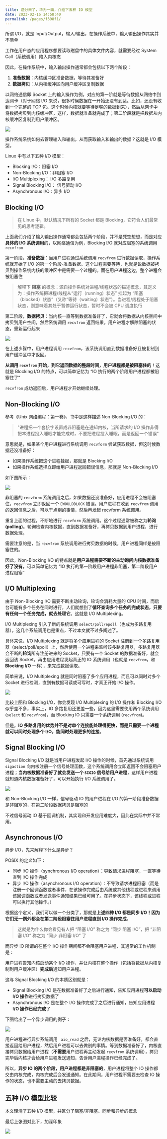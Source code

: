 ```yaml
---
title: 送分来了，华为一面，介绍下五种 IO 模型
date: 2023-02-16 14:58:40
permalink: /pages/f398f1/
---
```

所谓 I/O，就是 Input/Output，输入/输出，在操作系统中，输入输出操作其实并不简单

工作在用户态的应用程序想要读取磁盘中的具体文件内容，就需要经过 System Call（系统调用）陷入内核态

因此，在操作系统中，输入输出操作通常都会包括以下两个阶段：

1. **准备数据**：内核缓冲区准备数据，等待其准备好
2. **数据拷贝**：从内核缓冲区向用户缓冲区复制数据

以网络通信即 Socket 上的输入操作为例，对应的第一阶就是等待数据从网络中到达网卡（对于网络 I/O 来说，很多时候数据在一开始还没有到达。比如，还没有收到一个完整的 TCP 包。这个时候内核就要等待足够的数据到来），然后从网卡中将数据拷贝到内核缓冲区，这样，数据就准备就完成了；第二阶段就是把数据从内核缓冲区复制到用户缓冲区。

![](https://cs-wiki.oss-cn-shanghai.aliyuncs.com/img/image-20230216172003299.png)

操作系统系统如何去管理输入和输出，从而获取输入和输出的数据？这就是 I/O 模型。

Linux 中有以下五种 I/O 模型：

- Blocking I/O：阻塞 I/O
- Non-Blocking I/O：非阻塞 I/O
- I/O Multiplexing： I/O 多路复用
- Signal Blocking I/O： 信号驱动 I/O
- Asynchronous I/O：异步 I/O

## Blocking I/O

> 在 Linux 中，默认情况下所有的 Socket 都是 Blocking，它符合人们最常见的思考逻辑。

上面我们介绍了输入输出操作通常都会包括两个阶段，并不是凭空想想，而是对应**具体的 I/O 系统调用**的，以网络通信为例，Blocking I/O 就对应阻塞的系统调用 `recvfrom`

第一阶段，**准备数据**：当用户进程通过系统调用 `recvfrom` 进行数据读取，操作系统就开始了 I/O 的第一个阶段-准备数据。这个过程需要等待，也就是说数据被拷贝到操作系统内核的缓冲区中是需要一个过程的。而在用户进程这边，整个进程会被阻塞住

> 解释下 **阻塞** 的概念：源自操作系统对进程/线程状态的描述概念，其定义为：操作系统把进程/线程从“运行（running）状态” 挂起为 “阻塞（blocked）状态”（又称“等待（waiting）状态”）。当进程/线程处于阻塞状态，则意味着其处于暂停运行状态，暂时不会被 CPU 调度执行

第二阶段，**数据拷贝**：当内核一直等到数据准备好了，它就会将数据从内核空间中拷贝到用户空间，然后系统调用 `recvfrom` 返回结果，用户进程才解除阻塞的状态，重新运行起来

![](https://cs-wiki.oss-cn-shanghai.aliyuncs.com/img/image-20230216175626156.png)

在上述步骤中，用户进程调用 `recvfrom`，该系统调用直到数据准备好且被复制到用户缓冲区中才返回。

**从调用 `recvfrom` 开始，到它返回数据的整段时间，用户进程都是被阻塞住的**！这就是 Blocking I/O 的特点，可以简单记忆为 “IO 执行的两个阶段用户进程都被阻塞住了”

`recvfrom` 成功返回后，用户进程才开始继续处理。

## Non-Blocking I/O

参考《Unix 网络编程：第一卷》，书中是这样描述 Non-Blocking I/O 的：

> "进程把一个套接字设置成非阻塞是在通知内核，当所请求的 I/O 操作非得把本进程投入睡眠才能完成时，不要把进程投入睡眠，而是返回一个错误"

意思就是，如果某个用户进程进行系统调用 `recvform` 尝试获取数据，但这时候数据还没准备好：

- 如果操作系统把这个进程挂起，那就是 Blocking I/O
- 如果操作系统选择立即给用户进程返回错误信息，那就是 Non-Blocking I/O

如下图所示：

![](https://cs-wiki.oss-cn-shanghai.aliyuncs.com/img/image-20230216175651300.png)

非阻塞的 `recvform` 系统调用之后，如果数据还没准备好，应用进程不会被阻塞住，`recvfrom` 立即返回一个 `EWOULDBLOCK` 错误。用户进程在收到 `recvfrom` 调用的返回信息之后，可以干点别的事情，然后再发起 recvform 系统调用。

重复上面的过程，不断地进行 `recvform` 系统调用。这个过程通常被称之为**轮询 (polling)**。轮询检查内核数据，直到数据准备好，再拷贝数据到用户进程，进行数据处理。

需要注意的是，当 `recvfrom` 系统调用进行拷贝数据的时候，用户进程同样是被阻塞住的。

因此，Non-Blocking I/O 的特点就是**用户进程需要不断的主动询问内核数据准备好了没有**，可以简单记忆为 “IO 执行的第一阶段用户进程非阻塞，第二阶段用户进程阻塞”

## I/O Multiplexing

由于 Non-Blocking I/O 需要不断主动轮询，轮询会消耗大量的 CPU 时间，而后台可能有多个任务在同时进行，人们就想到了**循环查询多个任务的完成状态，只要有任何一个任务完成，就去处理它**。这就是 I/O Multiplexing。

I/O Multiplexing 引入了新的系统调用 `select/poll/epoll`（也成为多路复用器），这几个系统调用也是重点，不过本文就不过多阐述了。

具体来说，I/O Multiplexing 就是将多个应用进程的 Socket 注册到一个多路复用器（select/poll/epoll）上，然后使用一个进程来监听该多路复用器，多路复用器会不断的**轮询**所有注册进来的 Socket，只要有一个 Socket 的数据准备好，就会返回该 Socket。再由应用进程发起真正的 IO 系统调用（也就是 `recvfrom`，和 **Blocking I/O** 一样），来完成数据读取。

简单来说，I/O Multiplexing 就是同时阻塞了多个应用进程，而且可以同时对多个 Socket 进行检测，直到有数据可读或可写时，才真正开始 I/O 操作。

![](https://cs-wiki.oss-cn-shanghai.aliyuncs.com/img/image-20230216180051225.png)

比较上图和 Blocking I/O，你会发现 I/O Multiplexing 的 I/O 操作和 Blocking I/O 似乎差不多，事实上，IO 多路复用还更差一些，因为这里需要使用两个系统调用 (`select` 和 `recvfrom`)，而 Blocking IO 只需要一个系统调用 (`recvfrom`)。

但是，**IO 多路复用的优势并不是对单个连接能处理得更快，而是只需要一个进程就可以同时处理多个 I/O，能同时处理更多的连接**。

## Signal Blocking I/O

Signal Blocking I/O 就是当用户进程发起 I/O 操作的时候，首先通过系统调用 `sigaction` 向内核注册一个信号处理函数，这个系统调用会立即返回不会阻塞用户进程；**当内核数据准备好了就会发送一个 `SIGIO` 信号给用户进程**，这样用户进程就知道内核数据准备好了，可以开始执行 I/O 系统调用了。

![](https://cs-wiki.oss-cn-shanghai.aliyuncs.com/img/image-20230216180318163.png)

和 Non-Blocking I/O 一样，信号驱动 IO 的用户进程在 I/O 的第一阶段准备数据是非阻塞的，在第二阶段数据拷贝是阻塞的

不过信号驱动 IO 基于回调机制，其实现和开发应用难度大，因此在实际中并不常用。

## Asynchronous I/O

异步 I/O，先来解释下什么是异步？

POSIX 的定义如下：

- 同步 I/O 操作（synchronous I/O operation）：导致请求进程阻塞，一直等待直到 I/O 操作完成
- 异步 I/O 操作（asynchronous I/O operation）：不导致请求进程阻塞（而是注册一个回调函数或者事件，在该操作完成后由系统或其他线程或进程来调用该回调函数或者发送事件通知结果已经可用了。在异步状态下，该线程或进程可以执行其他操作。）

根据这个定义，我们可以做一个分类了，那就是**上述四种 I/O 都是同步 I/O！因为它们无一例外都会在第二阶段阻塞住用户进程直到 I/O 操作完成**。

> 这就是为什么你会看见有人把 “阻塞 I/O” 称之为 “同步 阻塞 I/O”，把 “非阻塞 I/O” 称之为 “同步 非阻塞 I/O” 了

而异步 IO 所谓的在整个 I/O 操作期间都不会阻塞用户进程，其通常的工作机制是：

用户进程告知内核启动某个 I/O 操作，并让内核在整个操作（包括将数据从内核复制到用户缓冲区）**完成后**通知用户进程。

这与 Signal Blocking I/O 的本质区别就是：

- Signal Blocking I/O 是在数据准备好了之后进行通知，告知应用进程**可以启动 I/O 操作**进行拷贝数据了
- Asynchronous I/O 是在整个 I/O 操作完成了之后进行通知，告知应用进程 **I/O 操作已经完成**了

下图给出了一个异步调用的例子：

![](https://cs-wiki.oss-cn-shanghai.aliyuncs.com/img/image-20230216180457526.png)

用户进程进行异步系统调用 ` aio_read` 之后，无论内核数据是否准备好，都会直接返回给用户进程，然后用户进程可以去做别的事情。等到数据准备好了，内核直接拷贝数据给用户进程（**不需要**用户进程再主动发起 `recvfrom` 系统调用），拷贝完毕后内核才会给用户进程发送通知，告诉用户进程操作已经完成了。

所以，**异步 IO 的两个阶段，用户进程都是非阻塞的**，用户进程将整个 IO 操作都交由内核完成，内核完成后会发送通知。在此期间，用户进程不需要去检查 IO 操作的状态，也不需要主动的去拷贝数据。

## 五种 I/O 模型比较

本文理清了五种 I/O 模型，并区分了阻塞/非阻塞、同步和异步的概念

最后上张图对比下，加深印象

![](https://cs-wiki.oss-cn-shanghai.aliyuncs.com/img/image-20230216181803068.png)